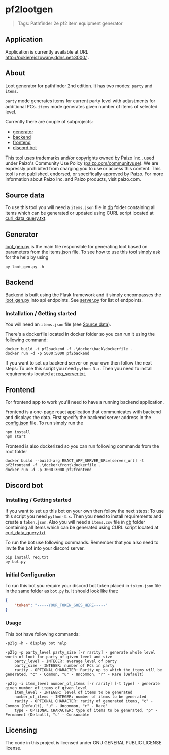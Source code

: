 # pf2lootgen
> Tags: Pathfinder 2e pf2 item equipment generator

## Application

Application is currently available at URL http://pokierejszowany.ddns.net:3000/ .

## About

Loot generator for pathfinder 2nd edition. It has two modes: `party` and `items`. 

`party` mode generates items for current party level with adjustments for additional PCs.
`items` mode generates given number of items of selected level.

Currently there are couple of subprojects:
- [generator](#generator)
- [backend](#backend)
- [frontend](#frontend)
- [discord bot](#discord-bot)

This tool uses trademarks and/or copyrights owned by Paizo Inc., used under Paizo's Community Use Policy ([paizo.com/communityuse](https://paizo.com/community/communityuse)). We are expressly prohibited from charging you to use or access this content. This tool is not published, endorsed, or specifically approved by Paizo. For more information about Paizo Inc. and Paizo products, visit paizo.com.

## Source data

To use this tool you will need a `items.json` file in [db](./db/) folder containing all items which can be generated or updated using CURL script located at [curl_data_query.txt](./db/curl_data_query.txt).

## Generator

[loot_gen.py](./python/loot_gen.py) is the main file responsible for generating loot based on parameters from the items.json file. To see how to use this tool simply ask for the help by using 
```
py loot_gen.py -h
```

## Backend

Backend is built using the Flask framework and it simply encompasses the [loot_gen.py](./python/loot_gen.py) into api endpoints. See [server.py](./python/server.py) for list of endpoints.

### Installation / Getting started

You will need an `items.json` file (see [Source data](#source-data)).

There's a dockerfile located in docker folder so you can run it using the following command:
```docker
docker build -t pf2backend -f .\docker\back\dockerfile .
docker run -d -p 5000:5000 pf2backend
```

If you want to set up backend server on your own then follow the next steps:
To use this script you need `python-3.x`. Then you need to install requirements located at [req_server.txt](./python/req_server.txt).

## Frontend

For frontend app to work you'll need to have a running backend application.

Frontend is a one-page react application that communicates with backend and displays the data. First specify the backend server address in the [config.json](./front/src/config/config.json) file. To run simply run the 
```
npm install
npm start
```

Frontend is also dockerized so you can run following commands from the root folder
```docker
docker build --build-arg REACT_APP_SERVER_URL=[server_url] -t pf2frontend -f .\docker\front\dockerfile .
docker run -d -p 3000:3000 pf2frontend
```

## Discord bot

### Installing / Getting started

If you want to set up this bot on your own then follow the next steps:
To use this script you need `python-3.x`. Then you need to install requirements and create a `token.json`.
Also you will need a `items.csv` file in [db](./db/) folder containing all items which can be generated using CURL script located at [curl_data_query.txt](./db/curl_data_query.txt).

To run the bot use following commands. Remember that you also need to invite the bot into your discord server.
```shell
pip install req.txt
py bot.py
```

### Initial Configuration

To run this bot you require your discord bot token placed in `token.json` file in the same folder as `bot.py` is.
It should look like that:

```json
{
    "token": "-----YOUR_TOKEN_GOES_HERE-----"
}
```

### Usage

This bot have following commands:
```
-p2lg -h - display bot help

-p2lg -p party_level party_size [-r rarity] - generate whole level worth of loot for party of given level and size
    party_level - INTEGER: average level of party
    party_size - INTEGER: number of PCs in party
    rarity - OPTIONAL CHARACTER: Rarity up to which the items will be generated, "c" - Common, "u" - Uncommon, "r" - Rare (Default)

-p2lg -i item_level number_of_items [-r rarity] [-t type] - generate given number of items of given level
    item_level - INTEGER: level of items to be generated
    number_of_items - INTEGER: number of items to be generated
    rarity - OPTIONAL CHARACTER: rarity of generated items, "c" - Common (Default), "u" - Uncommon, "r" - Rare'
    type - OPTIONAL CHARACTER: type of items to be generated, "p" - Permanent (Default), "c" - Consumable
```

## Licensing

The code in this project is licensed under GNU GENERAL PUBLIC LICENSE license.